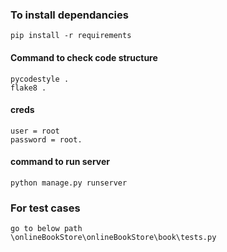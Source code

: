 ### To install dependancies
```
pip install -r requirements
```

#### Command to check code structure
```
pycodestyle .
flake8 .
```

#### creds
```
user = root
password = root.
```
#### command to run server
```
python manage.py runserver
```

### For test cases
```
go to below path
\onlineBookStore\onlineBookStore\book\tests.py
```
